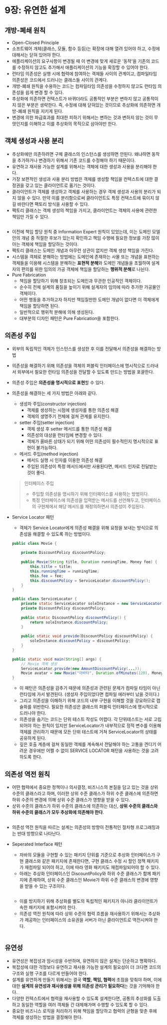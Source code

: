 # 9장: 유연한 설계

## 개방-폐쇄 원칙

* Open-Closed Principle
* 소프트웨어 개체(클래스, 모듈, 함수 등등)는 확장에 대해 열려 있어야 하고, 수정에 대해서는 닫혀 있어야 한다.
* 애플리케이션의 요구사항이 변경될 때 이 변경에 맞게 새로운 ‘동작’을 기존의 코드를 수정하지 않고도 추가해서 애플리케이션의 기능을 확장할 수 있어야 한다.
* 런타임 의존성은 실행 시에 협력에 참여하는 객체들 사이의 관계이고, 컴파일타임 의존성은 코드에서 드러나는 클래스들 사이의 관계다.
* 개방-폐쇄 원칙을 수용하는 코드는 컴파일타임 의존성을 수정하지 않고도 런타임 의존성을 쉽게 변경 할 수 있다.
* 추상화에 의존하면 컨텍스트가 바뀌더라도 공통적인 부분은 변하지 않고 공통적이지 않은 부분은 생략한다. 즉, 수정에 대해 닫혀있는 것이므로 추상화에 의존하면 개방-폐쇄 원칙을 지키게 된다.
* 변경에 의한 파급효과를 최대한 피하기 위해서는 변하는 것과 변하지 않는 것이 무엇인지를 이해하고 이를 추상화의 목적으로 삼아야만 한다.

## 객체 생성과 사용 분리

* 추상화에만 의존하려면 구체 클래스의 인스턴스를 생성하면 안된다. 왜냐하면 동작을 추가하거나 변경하기 위해서 기존 코드를 수정해야 하기 때문이다.
* 유연하고 재사용 가능한 설계를 위해서는 객체에 대한 생성과 사용을 분리해야 한다.
* 가장 보편적인 생성과 사용 분리 방법은 객체를 생성할 책임을 컨텍스트에 대한 결정권을 갖고 있는 클라이언트로 옮기는 것이다.
* 클라이언트가 객체를 생성하고 객체를 사용하는 경우 객체 생성과 사용의 분리가 되지 않을 수 있다. 만약 이를 분리함으로써 클라이언트도 특정 컨텍스트에 묶이지 않길 바란다면 팩토리 방식을 사용할 수 있다.
* 팩토리 클래스는 객체 생성의 책임을 가지고, 클라이언트는 객체의 사용에 관련한 책임만 가질 수 있다.

<figure><img src="../../.gitbook/assets/image (11) (1) (1) (1) (2).png" alt=""><figcaption></figcaption></figure>

* 이전에 책임 할당 원칙 중 Information Expert 원칙이 있었는데, 이는 도메인 모델 안의 개념 중 적절한 후보가 있는지 확인하고 책임 수행에 필요한 정보를 가장 많이 아는 객체에 책임을 할당하는 것이다.
* 팩토리 클래스는 도메인 개념과 아무런 상관이 없지만 객체 생성 책임을 가진다.
* 시스템을 객체로 분해하는 방법에는 도메인에 존재하는 사물 또는 개념을 표현하는 객체들을 이용해 시스템을 분해하는 **표현적 분해**와 도메인 개념들을 초월하여 설계자의 편의를 위한 임의의 가공 객체에 책임을 할당하는 **행위적 분해**로 나뉜다.
* Pure Fabrication
  * 책임을 할당하기 위해 창조되는 도메인과 무관한 인공적인 객체이다.
  * 순수히 전체 설계의 품질을 높이기 위해 설계자의 임의에 따라 추가한 가공물인 객체이다.
  * 어떤 행동을 추가하고자 하지만 책임질만한 도메인 개념이 없다면 이 객체에게 책임을 할당하면 된다.
  * 일반적으로 행위적 분해에 의해 생성된다.
  * 대부분의 디자인 패턴은 Pure Fabrication을 포함한다.

## 의존성 주입

* 외부의 독립적인 객체가 인스턴스를 생성한 후 이를 전달해서 의존성을 해결하는 방법
* 의존성을 해결하기 위해 의존성을 객체의 퍼블릭 인터페이스에 명시적으로 드러내서 외부에서 필요한 런타임 의존성을 전달할 수 있도록 만드는 방법을 포괄한다.
* 의존성 주입은 **의존성을 명시적으로 표현**할 수 있다.
*   의존성을 해결하는 세 가지 방법은 아래와 같다.

    * 생성자 주입(constructor injection)
      * 객체를 생성하는 시점에 생성자를 통한 의존성 해결
      * 객체의 생명주기 전체에 걸쳐 관계를 유지한다.
    * setter 주입(setter injection)
      * 객체 생성 후 setter 메서드를 통한 의존성 해결
      * 의존성의 대상을 런타임에 변경할 수 있다.
      * 객체가 올바른 상태가 되기 위해 어떤 의존성이 필수적인지 명시적으로 표현이 불가능하다.
    * 메서드 주입(method injection)
      * 메서드 실행 시 인자를 이용한 의존성 해결
      * 주입된 의존성이 특정 메서드에서만 사용된다면, 메서드 인자로 전달받는 것이 좋다.

    > 인터페이스 주입
    >
    > * 주입할 의존성을 명시하기 위해 인터페이스를 사용하는 방법이다.
    > * 특정 인터페이스에 의존성을 입력받는 메서드를 선언해두고, 인터페이스의 구현체에서 해당 메서드를 재정의하면서 의존성이 주입된다.
*   Service Locator 패턴

    * 객체가 Service Locator에게 의존성 해결을 위해 요청을 보내는 방식으로 의존성을 해결할 수 있도록 하는 방법이다.

    ```java
    public class Movie {
    	
    	private DiscountPolicy discountPolicy;
    	
    	public Movie(String title, Duration runningTime, Money fee) { 
    		this.title = title;
    		this.runningTime = runningTime;
    		this.fee = fee;
    		this.discountPolicy = ServiceLocator.discountPolicy();
    	}
    }

    public class ServiceLocator {
    	private static ServiceLocator soleInstance = new ServiceLocator();
    	private DiscountPolicy discountPolicy;
    	
    	public static DiscountPolicy discountPolicy() {
    		return soleInstance.discountPolicy;
    	}
    	
    	public static void provide(DiscountPolicy discountPolicy) {
    		soleInstance.discountPolicy = discountPolicy;
    	}
    }

    public static void main(String[] args) {
    	// Movie 객체 생성
    	ServiceLocator.provide(new AmountDiscountPolicy(...)); 
    	Movie avatar = new Movie("아바타", Duration.ofMinutes(120), Money.wons(10000));
    }
    ```

    * 이 패턴은 의존성을 감추기 때문에 의존성과 관련된 문제가 컴파일 타임이 아닌 런타임에 가서 발견된다. (생성자 주입이었다면 컴파일 에러부터 났을 것이다.)
    * 그리고 의존성을 이해하기 위해 코드의 내부 구현을 이해할 것을 강요하므로 캡슐화를 위반한다. 필요한 의존성은 클래스의 퍼블릭 인터페이스에 명시적으로 드러나야 한다.
    * 의존성을 숨기는 코드는 단위 테스트 작성도 어렵다. 각 단위테스트는 서로 고립되어야 하는 원칙이 있지만 ServiceLocator가 내부적으로 정적 변수를 이용해 객체를 관리하기 때문에 모든 단위 테스트에 거쳐 ServiceLocator의 상태를 공유하게 된다.
    * 깊은 호출 계층에 걸쳐 동일한 객체를 계속해서 전달해야 하는 고통을 견디기 어려운 경우에만 어쩔 수 없이 SERVICE LOCATOR 패턴을 사용하는 것을 고려하도록 한다.

## 의존성 역전 원칙

* 어떤 협력에서 중요한 정책이나 의사결정, 비즈니스의 본질을 담고 있는 것을 상위 수준의 클래스라고 하며, 이러한 상위 수준 클래스가 하위 수준 클래스에 의존하면 하위 수준의 변경에 의해 상위 수준 클래스가 영향을 받을 수 있다.
* 상위 수준의 클래스가 하위 수준의 클래스에 의존하는 대신, **상위 수준의 클래스와 하위 수준의 클래스가 모두 추상화에 의존해야 한다**.

<figure><img src="../../.gitbook/assets/image (12) (1) (1) (1) (1).png" alt=""><figcaption></figcaption></figure>

* 의존성 역전 원칙을 따르는 설계는 의존성의 방향이 전통적인 절차형 프로그래밍과는 반대 방향으로 나타난다.
*   Seperated Interface 패턴

    * 자바의 모듈을 구현할 수 있는 패키지 단위를 기준으로 추상화 인터페이스가 구현 클래스와 같은 패키지에 존재한다면, 구현 클래스 수정 시 할인 정책 패키지가 재컴파일 되어야 하고, 이에 따라 영화 패키지도 재컴파일되어야 할 수 있다.
    * 아래는 추상화 인터페이스인 DiscountPolicy와 하위 수준 클래스가 함께 패키지에 존재하여, 상위 수준 클래스인 Movie가 하위 수준 클래스의 변경에 영향을 받을 수 있는 구조이다.

    <figure><img src="../../.gitbook/assets/image (14) (1) (1) (1) (2).png" alt=""><figcaption></figcaption></figure>

    * 이를 방지하기 위해 추상화를 별도의 독립적인 패키지가 아니라 클라이언트가 속한 패키지에 포함시켜야 한다.
    * 의존성 역전 원칙에 따라 상위 수준의 협력 흐름을 재사용하기 위해서는 추상화가 제공하는 인터페이스의 소유권을 서버가 아닌 클라이언트로 역전시켜야 한다.

    <figure><img src="../../.gitbook/assets/image (15) (1) (1) (1) (2).png" alt=""><figcaption></figcaption></figure>

## 유연성

* 유연성은 복잡성과 암시성을 수반하며, 유연하지 않은 설계는 단순하고 명확하다.
* 복잡성에 대한 걱정보다 유연하고 재사용 가능한 설계의 필요성이 더 크다면 코드의 구조와 실행 구조를 다르게 만들어야 한다.
* 설계를 유연하게 만들기 위해서는 결국 **역할, 책임, 협력**에 초점을 맞춰야 하며, 이에 대한 **설계의 유연성과 재사용성을 위해 의존성 관리가 필요하다**는 것을 기억해야 한다.
* 다양한 컨텍스트에서 협력을 재사용할 수 있도록 설계한다면, 공통의 추상화를 도출하고 동일한 역할을 여러 객체들 간 대체해가며 수행할 수 있도록 할 수 있다.
* 중요한 비즈니스 로직을 처리하기 위해 책임을 할당하고 협력의 균형을 맞춘 후에 객체를 생성하는 방법을 결정해야 한다.
